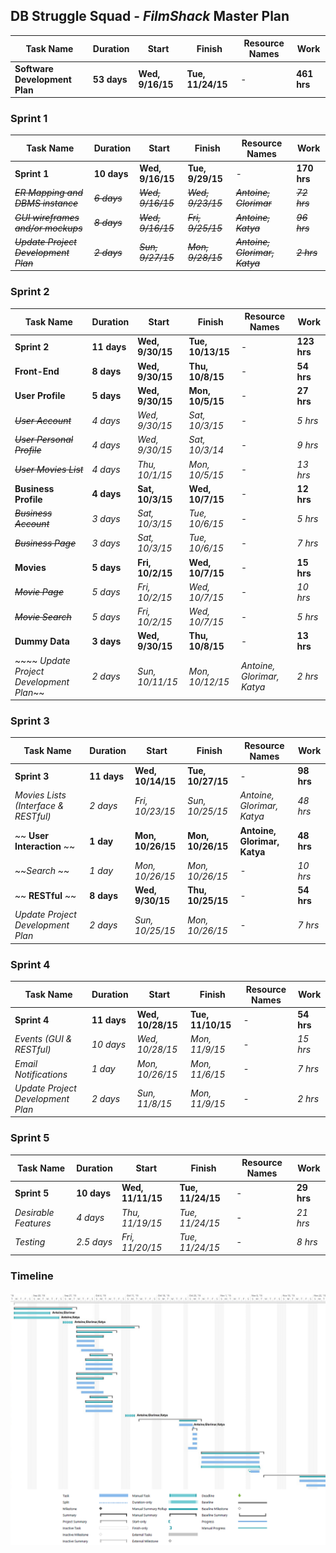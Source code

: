 ## DB Struggle Squad - *FilmShack* Master Plan

| Task Name  | Duration | Start | Finish | Resource Names | Work |
| ------------- | ------------- | ------------- | ------------- | ------------- | ------------- |
| **Software Development Plan**  | **53 days**  | **Wed, 9/16/15**  | **Tue, 11/24/15**  | -  | **461 hrs**  |

### Sprint 1

| Task Name  | Duration | Start | Finish | Resource Names | Work |
| ------------- | ------------- | ------------- | ------------- | ------------- | ------------- |
| **Sprint 1** | **10 days** | **Wed, 9/16/15** | **Tue, 9/29/15** | - | **170 hrs** |
| ~~*ER Mapping and DBMS instance*~~ | ~~*6 days*~~ | ~~*Wed, 9/16/15*~~ | ~~*Wed, 9/23/15*~~ | ~~*Antoine, Glorimar*~~ | ~~*72 hrs*~~ |
| ~~*GUI wireframes and/or mockups*~~ | ~~*8 days*~~ | ~~*Wed, 9/16/15*~~ | ~~*Fri, 9/25/15*~~ | ~~*Antoine, Katya*~~ | ~~*96 hrs*~~ |
| ~~*Update Project Development Plan*~~ | ~~*2 days*~~ | ~~*Sun, 9/27/15*~~ | ~~*Mon, 9/28/15*~~ | ~~*Antoine, Glorimar, Katya*~~ | ~~*2 hrs*~~ |

### Sprint 2

| Task Name  | Duration | Start | Finish | Resource Names | Work |
| ------------- | ------------- | ------------- | ------------- | ------------- | ------------- |
| **Sprint 2** | **11 days** | **Wed, 9/30/15** | **Tue, 10/13/15** | - | **123 hrs** |
| **Front-End** | **8 days** | **Wed, 9/30/15** | **Thu, 10/8/15** | - | **54 hrs** |
| **User Profile** | **5 days** | **Wed, 9/30/15** | **Mon, 10/5/15** | - | **27 hrs** |
| ~~*User Account*~~ | *4 days* | *Wed, 9/30/15* | *Sat, 10/3/15* | - | *5 hrs* |
| ~~*User Personal Profile*~~ | *4 days* | *Wed, 9/30/15* | *Sat, 10/3/14* | - | *9 hrs* |
| ~~*User Movies List*~~ | *4 days* | *Thu, 10/1/15* | *Mon, 10/5/15* | - | *13 hrs* |
| **Business Profile** | **4 days** | **Sat, 10/3/15** | **Wed, 10/7/15** | - | **12 hrs** |
| ~~*Business Account*~~ | *3 days* | *Sat, 10/3/15* | *Tue, 10/6/15* | - | *5 hrs* |
| ~~*Business Page*~~ | *3 days* | *Sat, 10/3/15* | *Tue, 10/6/15* | - | *7 hrs* |
| **Movies** | **5 days** | **Fri, 10/2/15** | **Wed, 10/7/15** | - | **15 hrs** |
| ~~*Movie Page*~~ | *5 days* | *Fri, 10/2/15* | *Wed, 10/7/15* | - | *10 hrs* |
| ~~*Movie Search*~~ | *5 days* | *Fri, 10/2/15* | *Wed, 10/7/15* | - | *5 hrs* |
| **Dummy Data** | **3 days** | **Wed, 9/30/15** | **Thu, 10/8/15** | - | **13 hrs** |
|~~~~ *Update Project Development Plan*~~ | *2 days* | *Sun, 10/11/15* | *Mon, 10/12/15* | *Antoine, Glorimar, Katya* | *2 hrs* |

### Sprint 3

| Task Name  | Duration | Start | Finish | Resource Names | Work |
| ------------- | ------------- | ------------- | ------------- | ------------- | ------------- |
| **Sprint 3** | **11 days** | **Wed, 10/14/15** | **Tue, 10/27/15** | - | **98 hrs** |
| *Movies Lists (Interface & RESTful)* | *2 days* | *Fri, 10/23/15* | *Sun, 10/25/15* | *Antoine, Glorimar, Katya* | *48 hrs*
|~~ **User Interaction** ~~| **1 day** | **Mon, 10/26/15** | **Mon, 10/26/15** | **Antoine, Glorimar, Katya** | **48 hrs** |
| ~~*Search* ~~| *1 day* | *Mon, 10/26/15* | *Mon, 10/26/15* | - | *10 hrs* |
|~~ **RESTful** ~~| **8 days** | **Wed, 9/30/15** | **Thu, 10/25/15** | - | **54 hrs** |
| *Update Project Development Plan* | *2 days* | *Sun, 10/25/15* | *Mon, 10/26/15* | - | *7 hrs* |

### Sprint 4

| Task Name  | Duration | Start | Finish | Resource Names | Work |
| ------------- | ------------- | ------------- | ------------- | ------------- | ------------- |
| **Sprint 4** | **11 days** | **Wed, 10/28/15** | **Tue, 11/10/15** | - | **54 hrs** |
| *Events (GUI & RESTful)* | *10 days* | *Wed, 10/28/15* | *Mon, 11/9/15* | - | *15 hrs* |
| *Email Notifications* | *1 day* | *Mon, 10/26/15* | *Mon, 11/6/15* | - | *7 hrs* |
| *Update Project Development Plan* | *2 days* | *Sun, 11/8/15* | *Mon, 11/9/15* | - | *2 hrs* |

### Sprint 5

| Task Name  | Duration | Start | Finish | Resource Names | Work |
| ------------- | ------------- | ------------- | ------------- | ------------- | ------------- |
| **Sprint 5** | **10 days** | **Wed, 11/11/15** | **Tue, 11/24/15** | - | **29 hrs** |
| *Desirable Features* | *4 days* | *Thu, 11/19/15* | *Tue, 11/24/15* | - | *21 hrs* |
| *Testing* | *2.5 days* | *Fri, 11/20/15* | *Tue, 11/24/15* | - | *8 hrs* |

### Timeline

![Sprints Timeline](res/sprints1-5.png)

